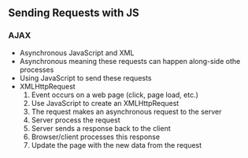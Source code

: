 ## Sending Requests with JS
### AJAX
- Asynchronous JavaScript and XML
- Asynchronous meaning these requests can happen along-side othe processes
- Using JavaScript to send these requests
- XMLHttpRequest
    1. Event occurs on a web page (click, page load, etc.)
    2. Use JavaScript to create an XMLHttpRequest
    3. The request makes an asynchronous request to the server
    4. Server process the request
    5. Server sends a response back to the client
    6. Browser/client processes this response
    7. Update the page with the new data from the request